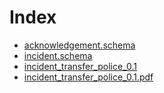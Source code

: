 # Index
- [acknowledgement.schema](acknowledgement.schema.md)
- [incident.schema](incident.schema.md)
- [incident_transfer_police_0.1](incident_transfer_police_0.1.md)
- [incident_transfer_police_0.1.pdf](incident_transfer_police_0.1.pdf)
